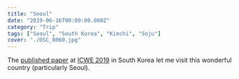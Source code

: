 ```yaml
---
title: "Seoul"
date: "2019-06-16T00:00:00.000Z"
category: "Trip"
tags: ["Seoul", "South Korea", "Kimchi", "Soju"]
cover: "./DSC_0060.jpg"
---
```


The [published paper](https://flavioprimo.xyz/blog/a-customisable-pipeline-for-continuously-harvesting-socially-minded-twitter-user/) at [ICWE 2019](https://icwe2019.webengineering.org/) in South Korea let me visit this wonderful country (particularly Seoul).
